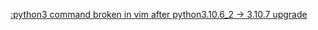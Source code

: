 [:python3 command broken in vim after python3.10.6_2 -> 3.10.7 upgrade](https://github.com/orgs/Homebrew/discussions/3734)
